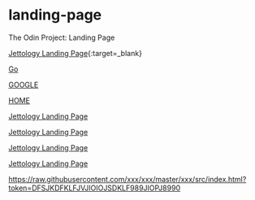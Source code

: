 # landing-page
The Odin Project: Landing Page

[Jettology Landing Page](/home/bisain/Documents/Programming/TOP/landing-page/index.html){:target=_blank}


<a href="/home/bisain/Documents/Programming/TOP/landing-page/index.html" target="_blank">Go</a>

[GOOGLE](https://www.google.com)

[HOME](./index.html)


[Jettology Landing Page](https://raw.githubusercontent.com/jettology/landing-page/main/index.html)

[Jettology Landing Page](https://rawgit.com/jettology/landing-page/blob/main/index.html)

[Jettology Landing Page](https://raw.githubusercontent.com/jettology/landing-page/blob/main/index.html)

[Jettology Landing Page](https://raw.githubusercontent.com/jettology/landing-page/blob/main/index.html?token=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)


https://raw.githubusercontent.com/xxx/xxx/master/xxx/src/index.html?token=DFSJKDFKLFJVJIOIOJSDKLF989JIOPJ8990
